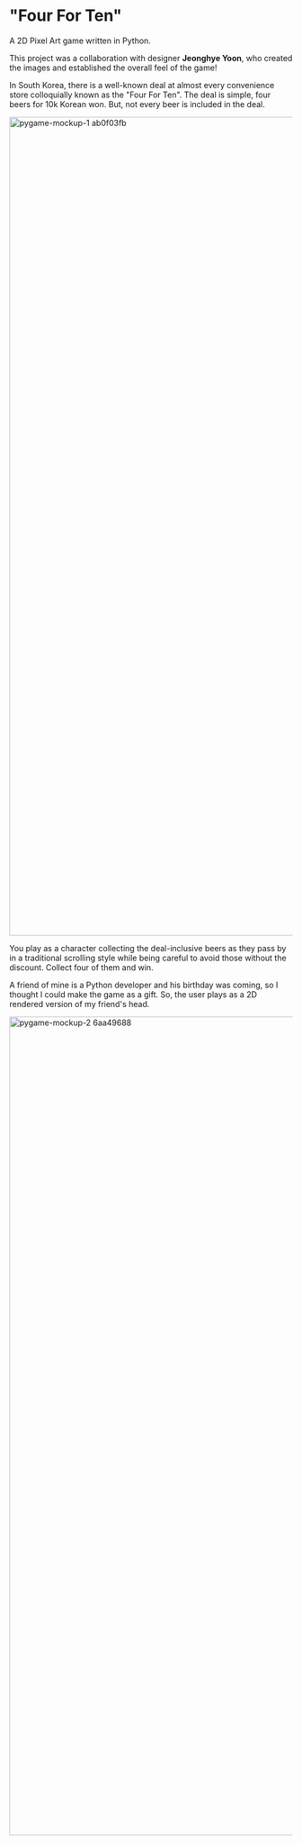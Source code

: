 # "Four For Ten"

A 2D Pixel Art game written in Python.

This project was a collaboration with designer **Jeonghye Yoon**, who created the images and established the overall feel of the game!

In South Korea, there is a well-known deal at almost every convenience store colloquially known as the "Four For Ten". The deal is simple, four beers for 10k Korean won. But, not every beer is included in the deal.


<img width="1454" alt="pygame-mockup-1 ab0f03fb" src="https://github.com/dunleavyjack/Four-For-Ten-Game/assets/62225801/95c8859f-f685-4291-b8b5-cfb404cf7f3e">

You play as a character collecting the deal-inclusive beers as they pass by in a traditional scrolling style while being careful to avoid those without the discount. Collect four of them and win.

A friend of mine is a Python developer and his birthday was coming, so I thought I could make the game as a gift. So, the user plays as a 2D rendered version of my friend's head.

<img width="1454" alt="pygame-mockup-2 6aa49688" src="https://github.com/dunleavyjack/Four-For-Ten-Game/assets/62225801/ff22444a-76cb-42cd-bd9a-8a18a61dac46">
